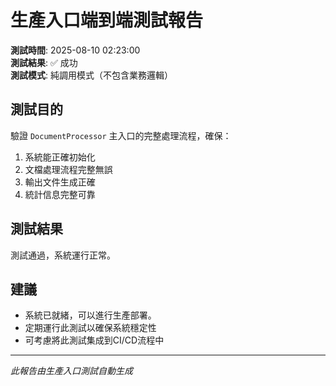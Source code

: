 # 生產入口端到端測試報告

**測試時間**: 2025-08-10 02:23:00  
**測試結果**: ✅ 成功  
**測試模式**: 純調用模式（不包含業務邏輯）

## 測試目的

驗證 `DocumentProcessor` 主入口的完整處理流程，確保：
1. 系統能正確初始化
2. 文檔處理流程完整無誤
3. 輸出文件生成正確
4. 統計信息完整可靠

## 測試結果

測試通過，系統運行正常。

## 建議

- 系統已就緒，可以進行生產部署。
- 定期運行此測試以確保系統穩定性
- 可考慮將此測試集成到CI/CD流程中

---
*此報告由生產入口測試自動生成*
